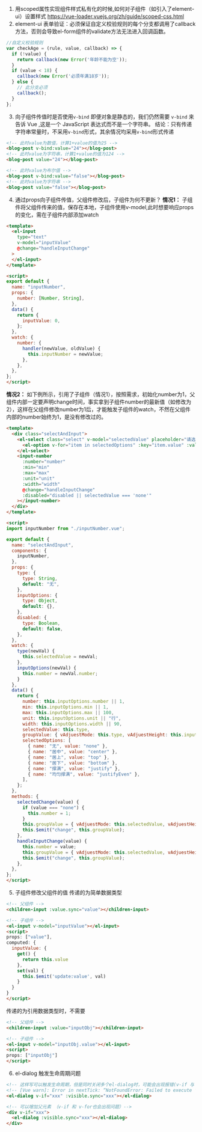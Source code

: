 1. 用scoped属性实现组件样式私有化的时候,如何对子组件（如引入了element-ui）设置样式 https://vue-loader.vuejs.org/zh/guide/scoped-css.html
2. element-ui 表单验证：必须保证自定义校验规则的每个分支都调用了callback方法，否则会导致el-form组件的validate方法无法进入回调函数。
```js
//自定义校验规则
var checkAge = (rule, value, callback) => {
  if (!value) {
    return callback(new Error('年龄不能为空'));
  }
  if (value < 18) {
    callback(new Error('必须年满18岁')); 
  } else {
    // 此分支必须 
    callback();
  }
};
```
3. 向子组件传值时是否使用`v-bind`
即便对象是静态的，我们仍然需要 `v-bind` 来告诉 Vue ,这是一个 JavaScript 表达式而不是一个字符串。
结论：只有传递字符串常量时，不采用`v-bind`形式，其余情况均采用`v-bind`形式传递
```html
<!-- 此时value为数值，计算1+value的值为25 -->
<blog-post v-bind:value="24"></blog-post>
<!-- 此时value为字符串，计算1+value的值为124 -->
<blog-post value="24"></blog-post>

<!-- 此时value为布尔值 -->
<blog-post v-bind:value="false"></blog-post>
<!-- 此时value为字符串 -->
<blog-post value="false"></blog-post>
```

4. 通过props向子组件传值，父组件修改后，子组件为何不更新？
**情况1：**
子组件将父组件传来的值，保存在本地，子组件使用v-model,此时想要响应props的变化，需在子组件内部添加watch
```html
<template>
  <el-input
    type="text"
    v-model="inputValue"
    @change="handleInputChange"
  >
  </el-input>
</template>

<script>
export default {
  name: "inputNumber",
  props: {
    number: [Number, String],
  },
  data() {
    return {
      inputValue: 0,
    };
  },
  watch: {
    number: {
      handler(newValue, oldValue) {
        this.inputNumber = newValue;
      },
    },
  },
};
</script>
```
**情况2：**
如下例所示，引用了子组件（情况1），按照需求，初始化number为1，父组件内部一定要声明change时间，事实拿到子组件number的最新值（如修改为2），这样在父组件修改number为1后，才能触发子组件的watch，不然在父组件内部的number始终为1，是没有修改过的。
```html
<template>
  <div class="selectAndInput">
    <el-select class="select" v-model="selectedValue" placeholder="请选择" :disabled="disabled" @change="selectedChange($event)">
      <el-option v-for="item in selectedOptions" :key="item.value" :value="item.value" :label="item.name"> </el-option>
    </el-select>
    <input-number
      :number="number"
      :min="min"
      :max="max"
      :unit="unit"
      :width="width"
      @change="handleInputChange"
      :disabled="disabled || selectedValue === 'none'"
    ></input-number>
  </div>
</template>

<script>
import inputNumber from "./inputNumber.vue";

export default {
  name: "selectAndInput",
  components: {
    inputNumber,
  },
  props: {
    type: {
      type: String,
      default: "无",
    },
    inputOptions: {
      type: Object,
      default: {},
    },
    disabled: {
      type: Boolean,
      default: false,
    },
  },
  watch: {
    type(newVal) {
      this.selectedValue = newVal;
    },
    inputOptions(newVal) {
      this.number = newVal.number;
    }
  },
  data() {
    return {
      number: this.inputOptions.number || 1,
      min: this.inputOptions.min || 1,
      max: this.inputOptions.max || 100,
      unit: this.inputOptions.unit || "行",
      width: this.inputOptions.width || 90,
      selectedValue: this.type,
      groupValue: { vAdjuestMode: this.type, vAdjuestHeight: this.inputOptions.number || 1 },
      selectedOptions: [
        { name: "无", value: "none" },
        { name: "居中", value: "center" },
        { name: "居上", value: "top" },
        { name: "居下", value: "bottom" },
        { name: "撑满", value: "justify" },
        { name: "均匀撑满", value: "justifyEven" },
      ],
    };
  },
  methods: {
    selectedChange(value) {
      if (value === "none") {
        this.number = 1;
      }
      this.groupValue = { vAdjuestMode: this.selectedValue, vAdjuestHeight: this.number };
      this.$emit("change", this.groupValue);
    },
    handleInputChange(value) {
      this.number = value;
      this.groupValue = { vAdjuestMode: this.selectedValue, vAdjuestHeight: this.number };
      this.$emit("change", this.groupValue);
    },
  },
};
</script>
```
5. 子组件修改父组件的值
传递的为简单数据类型
```html
<!-- 父组件 -->
<children-input :value.sync="value"></children-input>

<!-- 子组件 -->
<el-input v-model="inputValue"></el-input>
<script>
props: ["value"],
computed: {
  inputValue: {
    get() {
      return this.value
    },
    set(val) {
      this.$emit('update:value', val)
    }
  }
}
</script>
```
传递的为引用数据类型时，不需要
```html
<!-- 父组件 -->
<children-input :value="inputObj"></children-input>

<!-- 子组件 -->
<el-input v-model="inputObj.value"></el-input>
<script>
props: ["inputObj"]
</script>
```
6. el-dialog 触发生命周期问题
```html
<!-- 这样写可以触发生命周期，但是同时关闭多个el-dialog时，可能会出现报错(v-if 与 v-show同时使用) -->
<!-- [Vue warn]: Error in nextTick: “NotFoundError: Failed to execute ‘insertBefore‘ on 'Node' -->
<el-dialog v-if="xxx" :visible.sync="xxx"></el-dialog>

<!-- 可以增加父元素 （v-if 和 v-for也会出现问题）-->
<div v-if="xxx">
  <el-dialog :visible.sync="xxx"></el-dialog>
</div>
```